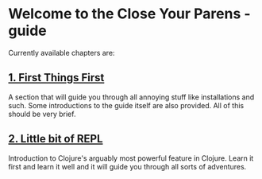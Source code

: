 # Welcome to the Close Your Parens -guide

Currently available chapters are:

## [1. First Things First](./1-first-things-first)

A section that will guide you through all annoying stuff like installations and such.
Some introductions to the guide itself are also provided.
All of this should be very brief.

## [2. Little bit of REPL](./2-little-bit-of-repl)

Introduction to Clojure's arguably most powerful feature in Clojure.
Learn it first and learn it well and it will guide you through all sorts of adventures.
